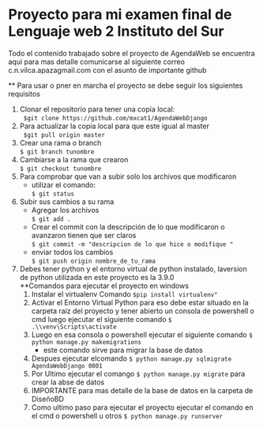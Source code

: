 # Proyecto para mi examen final de Lenguaje web 2 Instituto del Sur
Todo el contenido trabajado sobre el proyecto de AgendaWeb se encuentra aqui para mas detalle comunicarse al siguiente correo
c.n.vilca.apazagmail.com con el asunto de importante github

** Para usar o pner en marcha el proyecto se debe seguir los siguientes requisitos
1. Clonar el repositorio para tener una copia local:<br>
  ` $git clone https://github.com/mxcat1/AgendaWebDjango`<br>
2. Para actualizar la copia local para que este igual al master<br>
  ` $git pull origin master`<br>
3. Crear una rama o branch <br>
   `$ git branch tunombre`<br>
4. Cambiarse a la rama que crearon<br>
   `$ git checkout tunombre`<br>
5. Para comprobar que van a subir solo los archivos que modificaron <br>
   - utilizar el comando:<br> 
      `$ git status`<br>
6. Subir sus cambios a su rama<br>
   - Agregar los archivos<br>
        `$ git add .`<br>
   - Crear el commit con la descripción de lo que modificaron o avanzaron tienen que ser claros<br>
        `$ git commit -m "descripcion de lo que hice o modifique "`<br>
   - enviar todos los cambios<br>
        `$ git push origin nombre_de_tu_rama`<br>
7. Debes tener python y el entorno virtual de python instalado, laversion de python utilizada en este proyecto es la 3.9.0  
**Comandos para ejecutar el proyecto en windows
   1. Instalar el virtualenv Comando 
        `$pip install virtualenv"`<br>
   2. Activar el Entorno Virtual Python para eso debe estar situado en la carpeta raiz del proyecto y tener abierto un consola de powershell o cmd luego ejecutar el siguiente comando
        `$ .\\venv\Scripts\activate`
   3. Luego en esa consola o powershell ejecutar el siguiente comando 
        `$ python manage.py makemigrations`
      - este comando sirve para migrar la base de datos
   5. Despues ejecutar elcomando `$ python manage.py sqlmigrate AgendaWebDjango 0001`
   6. Por Ultimo ejecutar el comango `$ python manage.py migrate` para crear la abse de datos
   7. IMPORTANTE para mas detalle de la base de datos en la carpeta de DiseñoBD
   8. Como ultimo paso para ejecutar el proyecto ejecutar el comando en el cmd o powershell u otros `$ python manage.py runserver`